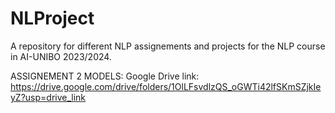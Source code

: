 # NLProject
A repository for different NLP assignements and projects for the NLP course in AI-UNIBO 2023/2024.

ASSIGNEMENT 2 MODELS: 
Google Drive link: https://drive.google.com/drive/folders/1OlLFsvdlzQS_oGWTi42lfSKmSZjkIeyZ?usp=drive_link

